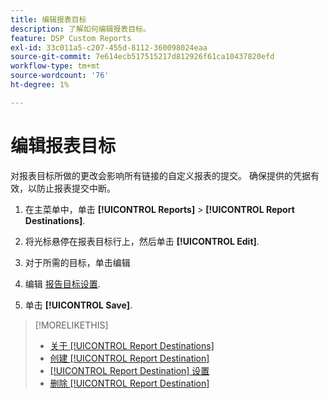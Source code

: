 ```yaml
---
title: 编辑报表目标
description: 了解如何编辑报表目标。
feature: DSP Custom Reports
exl-id: 33c011a5-c207-455d-8112-360098024eaa
source-git-commit: 7e614ecb517515217d812926f61ca10437820efd
workflow-type: tm+mt
source-wordcount: '76'
ht-degree: 1%

---
```


# 编辑报表目标

对报表目标所做的更改会影响所有链接的自定义报表的提交。 确保提供的凭据有效，以防止报表提交中断。

1. 在主菜单中，单击 **[!UICONTROL Reports]** > **[!UICONTROL Report Destinations]**.

1. 将光标悬停在报表目标行上，然后单击 **[!UICONTROL Edit]**.

1. 对于所需的目标，单击编辑

1. 编辑 [报告目标设置](/help/dsp/reports/report-destinations/report-destination-settings.md).

1. 单击 **[!UICONTROL Save]**.

>[!MORELIKETHIS]
>
>* [关于 [!UICONTROL Report Destinations]](/help/dsp/reports/report-destinations/report-destination-about.md)
>* [创建 [!UICONTROL Report Destination]](/help/dsp/reports/report-destinations/report-destination-create.md)
>* [[!UICONTROL Report Destination] 设置](/help/dsp/reports/report-destinations/report-destination-settings.md)
>* [删除 [!UICONTROL Report Destination]](/help/dsp/reports/report-destinations/report-destination-delete.md)

